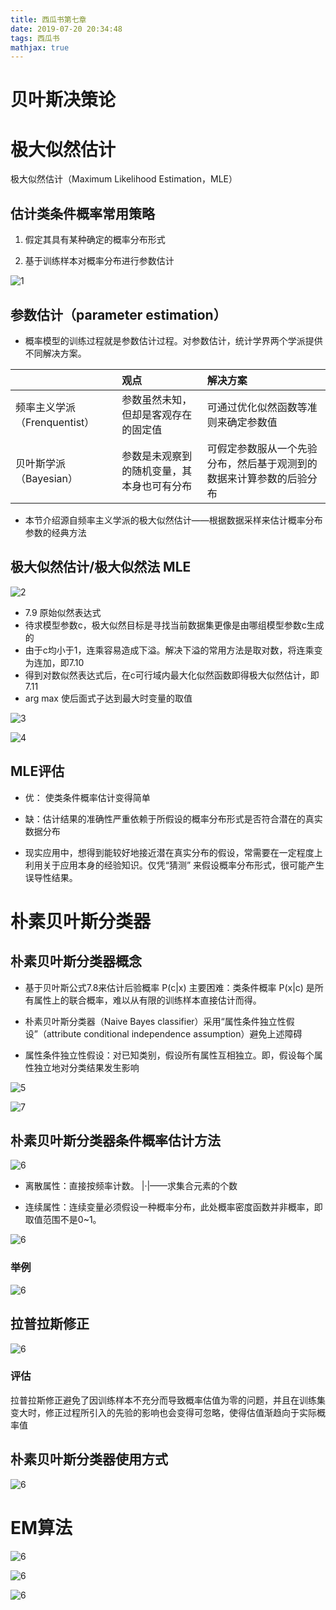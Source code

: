 ```yaml
---
title: 西瓜书第七章
date: 2019-07-20 20:34:48
tags: 西瓜书
mathjax: true
---
```


# 贝叶斯决策论





# 极大似然估计

极大似然估计（Maximum Likelihood Estimation，MLE）

## 估计类条件概率常用策略

1. 假定其具有某种确定的概率分布形式

2. 基于训练样本对概率分布进行参数估计

![1](西瓜书第七章/1.png)

<!--more-->

## 参数估计（parameter estimation）

- 概率模型的训练过程就是参数估计过程。对参数估计，统计学界两个学派提供不同解决方案。

|  |观点|解决方案|
---|:--|:---
频率主义学派（Frenquentist）|参数虽然未知，但却是客观存在的固定值|可通过优化似然函数等准则来确定参数值
贝叶斯学派（Bayesian）|参数是未观察到的随机变量，其本身也可有分布|可假定参数服从一个先验分布，然后基于观测到的数据来计算参数的后验分布

- 本节介绍源自频率主义学派的极大似然估计——根据数据采样来估计概率分布参数的经典方法

## 极大似然估计/极大似然法 MLE

![2](西瓜书第七章/2.png)

- 7.9 原始似然表达式
- 待求模型参数c，极大似然目标是寻找当前数据集更像是由哪组模型参数c生成的
- 由于c均小于1，连乘容易造成下溢。解决下溢的常用方法是取对数，将连乘变为连加，即7.10
- 得到对数似然表达式后，在c可行域内最大化似然函数即得极大似然估计，即7.11
- arg max 使后面式子达到最大时变量的取值

![3](西瓜书第七章/3.png)

![4](西瓜书第七章/4.png)

## MLE评估

- 优： 使类条件概率估计变得简单

- 缺：估计结果的准确性严重依赖于所假设的概率分布形式是否符合潜在的真实数据分布

- 现实应用中，想得到能较好地接近潜在真实分布的假设，常需要在一定程度上利用关于应用本身的经验知识。仅凭“猜测” 来假设概率分布形式，很可能产生误导性结果。

# 朴素贝叶斯分类器

## 朴素贝叶斯分类器概念

- 基于贝叶斯公式7.8来估计后验概率 P(c|x) 主要困难：类条件概率 P(x|c) 是所有属性上的联合概率，难以从有限的训练样本直接估计而得。

- 朴素贝叶斯分类器（Naive Bayes classifier）采用“属性条件独立性假设”（attribute conditional independence assumption）避免上述障碍

- 属性条件独立性假设：对已知类别，假设所有属性互相独立。即，假设每个属性独立地对分类结果发生影响

![5](西瓜书第七章/5.png)

![7](西瓜书第七章/7.png)

## 朴素贝叶斯分类器条件概率估计方法

![6](西瓜书第七章/6.png)

- 离散属性：直接按频率计数。 |·|——求集合元素的个数

- 连续属性：连续变量必须假设一种概率分布，此处概率密度函数并非概率，即取值范围不是0~1。

![6](西瓜书第七章/8.png)

### 举例

![6](西瓜书第七章/9.png)



## 拉普拉斯修正

![6](西瓜书第七章/10.png)

### 评估

拉普拉斯修正避免了因训练样本不充分而导致概率估值为零的问题，并且在训练集变大时，修正过程所引入的先验的影响也会变得可忽略，使得估值渐趋向于实际概率值

## 朴素贝叶斯分类器使用方式

![6](西瓜书第七章/11.png)

# EM算法

![6](西瓜书第七章/12.png)

![6](西瓜书第七章/13.png)

![6](西瓜书第七章/14.png)
